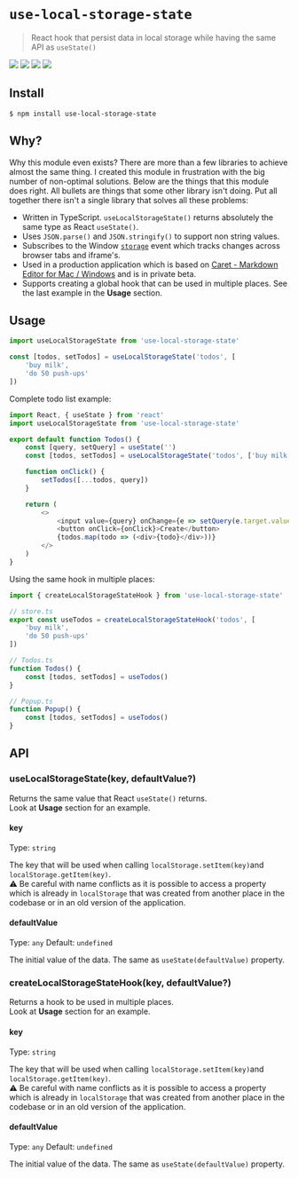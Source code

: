 # `use-local-storage-state`

> React hook that persist data in local storage while having the same API as `useState()`

![](https://img.shields.io/travis/com/astoilkov/use-local-storage-state)
![](https://img.shields.io/codeclimate/coverage/astoilkov/use-local-storage-state)
![](https://img.shields.io/bundlephobia/min/use-local-storage-state)
![](https://img.shields.io/david/astoilkov/use-local-storage-state)

## Install

```shell
$ npm install use-local-storage-state
```

## Why?

Why this module even exists? There are more than a few libraries to achieve almost the same thing. I created this module in frustration with the big number of non-optimal solutions. Below are the things that this module does right. All bullets are things that some other library isn't doing. Put all together there isn't a single library that solves all these problems:

- Written in TypeScript. `useLocalStorageState()` returns absolutely the same type as React `useState()`.
- Uses `JSON.parse()` and `JSON.stringify()` to support non string values.
- Subscribes to the Window [`storage`](https://developer.mozilla.org/en-US/docs/Web/API/Window/storage_event) event which tracks changes across browser tabs and iframe's.
- Used in a production application which is based on [Caret - Markdown Editor for Mac / Windows](https://caret.io/) and is in private beta.
- Supports creating a global hook that can be used in multiple places. See the last example in the **Usage** section.

## Usage

```typescript
import useLocalStorageState from 'use-local-storage-state'

const [todos, setTodos] = useLocalStorageState('todos', [
    'buy milk',
    'do 50 push-ups'
])
```

Complete todo list example:
```typescript
import React, { useState } from 'react'
import useLocalStorageState from 'use-local-storage-state'

export default function Todos() {
    const [query, setQuery] = useState('')
    const [todos, setTodos] = useLocalStorageState('todos', ['buy milk'])

    function onClick() {
        setTodos([...todos, query])
    }

    return (
        <>
            <input value={query} onChange={e => setQuery(e.target.value)} />
            <button onClick={onClick}>Create</button>
            {todos.map(todo => (<div>{todo}</div>))}
        </>
    )
}

```

Using the same hook in multiple places:
```typescript
import { createLocalStorageStateHook } from 'use-local-storage-state'

// store.ts
export const useTodos = createLocalStorageStateHook('todos', [
    'buy milk',
    'do 50 push-ups'
])

// Todos.ts
function Todos() {
    const [todos, setTodos] = useTodos()
}

// Popup.ts
function Popup() {
    const [todos, setTodos] = useTodos()
}
```

## API

### useLocalStorageState(key, defaultValue?)

Returns the same value that React `useState()` returns.\
Look at **Usage** section for an example.

#### key

Type: `string`

The key that will be used when calling `localStorage.setItem(key)`and `localStorage.getItem(key)`.\
⚠️ Be careful with name conflicts as it is possible to access a property which is already in `localStorage` that was created from another place in the codebase or in an old version of the application.

#### defaultValue

Type: `any`
Default: `undefined`

The initial value of the data. The same as `useState(defaultValue)` property.

### createLocalStorageStateHook(key, defaultValue?)

Returns a hook to be used in multiple places.\
Look at **Usage** section for an example.

#### key

Type: `string`

The key that will be used when calling `localStorage.setItem(key)`and `localStorage.getItem(key)`.\
⚠️ Be careful with name conflicts as it is possible to access a property which is already in `localStorage` that was created from another place in the codebase or in an old version of the application.

#### defaultValue

Type: `any`
Default: `undefined`

The initial value of the data. The same as `useState(defaultValue)` property.
